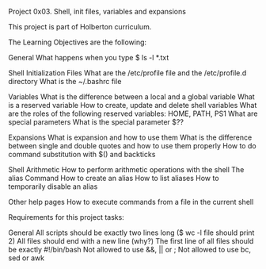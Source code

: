 Project 0x03. Shell, init files, variables and expansions

This project is part of Holberton curriculum.

The Learning Objectives are the following:

General
What happens when you type $ ls -l *.txt

Shell Initialization Files
What are the /etc/profile file and the /etc/profile.d directory
What is the ~/.bashrc file

Variables
What is the difference between a local and a global variable
What is a reserved variable
How to create, update and delete shell variables
What are the roles of the following reserved variables: HOME, PATH, PS1
What are special parameters
What is the special parameter $??

Expansions
What is expansion and how to use them
What is the difference between single and double quotes and how to use them properly
How to do command substitution with $() and backticks

Shell Arithmetic
How to perform arithmetic operations with the shell
The alias Command
How to create an alias
How to list aliases
How to temporarily disable an alias

Other help pages
How to execute commands from a file in the current shell


Requirements for this project tasks:

General
All scripts should be exactly two lines long ($ wc -l file should print 2)
All files should end with a new line (why?)
The first line of all files should be exactly #!/bin/bash
Not allowed to use &&, || or ;
Not allowed to use bc, sed or awk